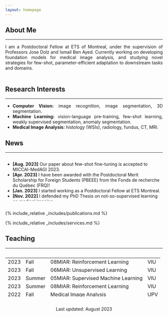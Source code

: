 ```yaml
---
layout: homepage
---
```


## About Me
---

<div style="text-align: justify ">
I am a Postdoctoral Fellow at ETS of Montreal, under the supervision of Professors 
Jose Dolz and Ismail Ben Ayed. Currently working on developing foundation models for medical image analysis, and 
studying novel strategies for few-shot, parameter-efficient adaptation to downstream tasks and domains.
</div>

<div id="v-space">
<br>
</div>

## Research Interests
---

<div style="text-align: justify "> 
    <ul>
        <li>
            <strong>Computer Vision:</strong> image recognition, image segmentation, 3D segmentation.
        </li> 
        <li>
            <strong>Machine Learning:</strong> vision-language pre-training, few-shot learning, weakly supervised segmentation, anomaly segmentation.
        </li> 
        <li>
            <strong>Medical Image Analysis:</strong> histology (WSIs), radiology, fundus, CT, MRI.
        </li>
    </ul>
 </div>

## News
---

<div style="height: 140px; overflow: auto;">
    <ul>
        <li>
            <strong>[Aug. 2023]</strong> Our paper about few-shot fine-tuning is accepted to MICCAI-MedAGI 2023.
        </li> 
        <li>
            <strong>[Apr. 2023]</strong> I have been awarded with the Postdoctoral Merit Scholarship for Foreign Students (PBEEE) from the Fonds de recherche du Québec (FRQ)!
        </li> 
        <li>
            <strong>[Jan. 2023]</strong> I started working as a Postdoctoral Fellow at ETS Montreal.
        </li> 
        <li>
            <strong>[Nov. 2022]</strong> I defended my PhD Thesis on not-so-supervised learning on medical imaging.
        </li>
        <li>
            <strong>[Jun. 2022]</strong> Our paper about unsupervised brain lesion segmentation is accepted to MedIA.
        </li>
        <li>
            <strong>[Jun. 2021]</strong> Our paper about weakly supervised WSI grading is accepted to JBHI.
        </li> 
        <li>
            <strong>[Jul. 2020]</strong> Our article on prostate histology image grading is accepted at the CMPB.
        </li> 
        <li>
            <strong>[Sep. 2019]</strong> I have been awarded with a 4-years PhD research personnel training grant (FPI) from the Spanish Goverment.
        </li> 
        <li>
            <strong>[Sep. 2019]</strong> Started my PhD studies under supervision of Prof. Valery Naranjo.
        </li> 
    </ul>
</div>

<div id="v-space">
<br>
</div>

{% include_relative _includes/publications.md %}

{% include_relative _includes/services.md %}


## Teaching
---

<div style="height: 140px; overflow: auto;">
    <table id="tbTeaching" border="0" width="100%">
        <tbody>
            <tr>
                <td> 2023</td><td>Fall</td><td>08MIAR: Reinforcement Learning</td><td>VIU</td>
            </tr>
            <tr>
                <td> 2023</td><td>Fall</td><td>06MIAR: Unsupervised Learning</td><td>VIU</td>
            </tr>
            <tr>
                <td> 2023</td><td>Summer</td><td>05MIAR: Supervised Machine Learning</td><td>VIU</td>
            </tr>
            <tr>
                <td> 2023</td><td>Summer</td><td>08MIAR: Reinforcement Learning</td><td>VIU</td>
            </tr>
            <tr>
                <td> 2022</td><td>Fall</td><td>Medical Image Analysis</td><td>UPV</td>
            </tr>
            <tr>
                <td> 2022</td><td>Fall</td><td>Digital Signal Processing</td><td>UPV</td>
            </tr>
            <tr>
                <td> 2022</td><td>Winter</td><td>Circuits</td><td>UPV</td>
            </tr>
            <tr>
                <td> 2021</td><td>Fall</td><td>Digital Signal Processing</td><td>UPV</td>
            </tr>
            <tr>
                <td> 2020</td><td>Fall</td><td>Digital Signal Processing</td><td>UPV</td>
            </tr>
            <tr>
                <td> 2020</td><td>Winter</td><td>Circuits</td><td>UPV</td>
            </tr>
            <tr>
                <td> 2019</td><td>Fall</td><td>Digital Signal Processing</td><td>UPV</td>
            </tr>
        </tbody>
    </table>
</div>


<p><center>
    <br>
    Last updated: August 2023
</center></p>
